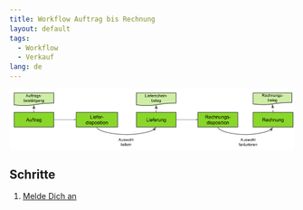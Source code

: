 ```yaml
---
title: Workflow Auftrag bis Rechnung
layout: default
tags:
  - Workflow
  - Verkauf
lang: de
---
```


![IMG](../../images/de_auftrag_bis_rechnung.png)

## Schritte

1. [Melde Dich an]()
